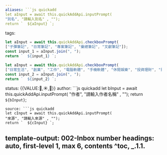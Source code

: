 ```yaml
---
aliases: ```js quickadd
let aInput = await this.quickAddApi.inputPrompt(
"別名", "請輸入別名" , "");
return `  ${aInput} `;
```
tags: 
```js quickadd
let aInput = await this.quickAddApi.checkboxPrompt(
["子彈筆記", "日常筆記", "專案筆記", "彙總筆記", "文獻筆記"]);
const input_1 = aInput.join(", ");
return `  ${input_1} `;
```
```js quickadd
let aInput = await this.quickAddApi.checkboxPrompt(
["日常生活", "創業", "工作", "電腦軟體", "手機軟體", "休閒娛樂", "投資理財", "興趣培養"]);
const input_2 = aInput.join(", ");
return `  ${input_2} `;
```
status: {{VALUE:🌱,☀️,🌲}}
author: ```js quickadd
let bInput = await this.quickAddApi.inputPrompt(
"作者", "請輸入作者名稱" , "");
return `  ${bInput} `;
```
source: ```js quickadd
let cInput = await this.quickAddApi.inputPrompt(
"來源", "請輸入來源" , "");
return `  ${cInput} `;
```
template-output: 002-Inbox
number headings: auto, first-level 1, max 6, contents ^toc, _.1.1.
---
```


